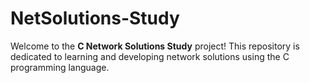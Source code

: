 # NetSolutions-Study
Welcome to the **C Network Solutions Study** project! This repository is dedicated to learning and developing network solutions using the C programming language.
